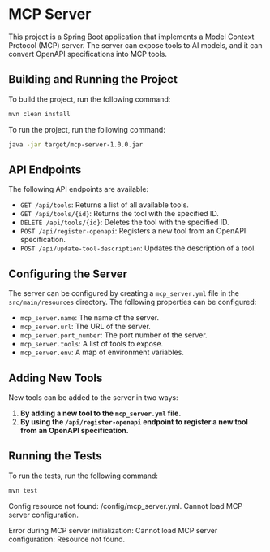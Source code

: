 
# MCP Server

This project is a Spring Boot application that implements a Model Context Protocol (MCP) server. The server can expose tools to AI models, and it can convert OpenAPI specifications into MCP tools.

## Building and Running the Project

To build the project, run the following command:

```bash
mvn clean install
```

To run the project, run the following command:

```bash
java -jar target/mcp-server-1.0.0.jar
```

## API Endpoints

The following API endpoints are available:

*   `GET /api/tools`: Returns a list of all available tools.
*   `GET /api/tools/{id}`: Returns the tool with the specified ID.
*   `DELETE /api/tools/{id}`: Deletes the tool with the specified ID.
*   `POST /api/register-openapi`: Registers a new tool from an OpenAPI specification.
*   `POST /api/update-tool-description`: Updates the description of a tool.

## Configuring the Server

The server can be configured by creating a `mcp_server.yml` file in the `src/main/resources` directory. The following properties can be configured:

*   `mcp_server.name`: The name of the server.
*   `mcp_server.url`: The URL of the server.
*   `mcp_server.port_number`: The port number of the server.
*   `mcp_server.tools`: A list of tools to expose.
*   `mcp_server.env`: A map of environment variables.

## Adding New Tools

New tools can be added to the server in two ways:

1.  **By adding a new tool to the `mcp_server.yml` file.**
2.  **By using the `/api/register-openapi` endpoint to register a new tool from an OpenAPI specification.**

## Running the Tests

To run the tests, run the following command:

```bash
mvn test
```
Config resource not found: /config/mcp_server.yml. Cannot load MCP server configuration.

Error during MCP server initialization: Cannot load MCP server configuration: Resource not found.